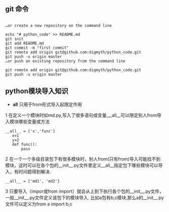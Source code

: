 
## git 命令

```

…or create a new repository on the command line

echo "# python_code" >> README.md
git init
git add README.md
git commit -m "first commit"
git remote add origin git@github.com:digmyth/python_code.git
git push -u origin master
…or push an existing repository from the command line

git remote add origin git@github.com:digmyth/python_code.git
git push -u origin master
```


## python模块导入知识
* __all__ 只用于from形式导入起限定作用

1 在定义一个模块时如md.py,写入了很多语句或变量,__all__可以限定别人from导入模块哪些变量或方法
 ```
 __all__ = ['x','func']
    x=1
    y=2
    def func():
        pass
```
2 在一个一个多级目录包下有很多模块时，别人from(只有from)导入可能找不到模块，这时可以在各个包的__init__.py文件里定义__all__指定包下哪些模块可以导入，有时问题得到解决.
```
__all__ = ['md1', 'md2']
```

3 只要导入（impor或from import）就会从上到下执行各个包的__init__.py文件，一般__init__.py文件定义该包下的模块导入. 
比如a包有b,c模块,那么a的__init__.py文件可以定义为from a import b,c

